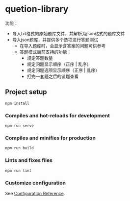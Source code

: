 # quetion-library

功能：

- 导入txt格式的原始题库文件，并解析为json格式的题库文件
- 导入json题库，并提供多个选项进行答题测试
    - 在导入题库时，会显示含答案的问题可供参考
    - 答题模式目前支持的功能：
        - 规定答题数量
        - 规定问题显示顺序（正序 | 乱序）
        - 规定问题选项显示顺序（正序 | 乱序）
        - 打完一套题之后的错题查看

## Project setup

```
npm install
```

### Compiles and hot-reloads for development

```
npm run serve
```

### Compiles and minifies for production

```
npm run build
```

### Lints and fixes files

```
npm run lint
```

### Customize configuration

See [Configuration Reference](https://cli.vuejs.org/config/).
